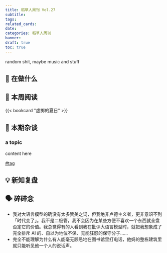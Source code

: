 ```yaml
---
title: 稻草人周刊 Vol.27
subtitle: 
tags: 
related_cards: 
date: 
categories: 稻草人周刊
banner: 
draft: true
toc: true
---
```


random shit, maybe music and stuff

## 🙋 在做什么



## 📖 本周阅读

{{< bookcard "虚掷的夏日" >}}

## 💬 本期杂谈

### a topic

content here

[#tag](/tags/tag)

## 💡 新知复盘




## 🗣️ 碎碎念

- 我对大语言模型的确没有太多赞美之词，但我绝非卢德主义者，更非意识不到「时代变了」。我不是二极管，我不会因为在某些方便不喜欢一个东西就全盘否定它的价值。我总觉得有的人看到我在批评大语言模型时，就把我想象成了完全排斥 AI 的、自以为地位不保、无能狂怒的保守分子……
- 完全不能理解为什么有人能毫无顾忌地在图书馆里打电话，他妈的整栋建筑里就只能听见他一个人的说话声。
